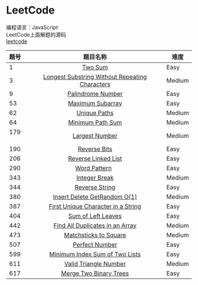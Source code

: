 # LeetCode<br>
编程语言：JavaScript<br>
LeetCode上面解题的源码<br>
[leetcode](https://leetcode.com/tokenyangforever/)

题号  | 题目名称 | 难度
:--- | :------:| ---
1    | [Two Sum](https://leetcode.com/problems/two-sum/tabs/description)     | Easy
3    | [Longest Substring Without Repeating Characters](https://leetcode.com/problems/longest-substring-without-repeating-characters/tabs/description)     | Medium
9    | [Palindrome Number](https://leetcode.com/problems/palindrome-number/tabs/description)     | Easy
53   | [Maximum Subarray](https://leetcode.com/problems/maximum-subarray/description/)  |  Easy
62   | [Unique Paths](https://leetcode.com/problems/unique-paths/description/)  |   Medium
64   | [Minimum Path Sum](https://leetcode.com/problems/minimum-path-sum/description/)  |  Medium
179  | [Largest Number](https://leetcode.com/problems/largest-number/description/)  | Medium
190  | [Reverse Bits](https://leetcode.com/problems/reverse-bits/description/)    | Easy
206  | [Reverse Linked List](https://leetcode.com/problems/reverse-linked-list/description/)  | Easy
290  | [Word Pattern](https://leetcode.com/problems/word-pattern/description/)    | Easy
343  | [Integer Break](https://leetcode.com/problems/integer-break/description/)  |  Medium
344  | [Reverse String](https://leetcode.com/problems/reverse-string/tabs/description) | Easy
380  | [Insert Delete GetRandom O(1)](https://leetcode.com/problems/insert-delete-getrandom-o1/tabs/submissions/1/)  | Medium
387  | [First Unique Character in a String](https://leetcode.com/problems/first-unique-character-in-a-string/description/)  |  Easy
404  | [Sum of Left Leaves](https://leetcode.com/problems/sum-of-left-leaves/description/)  |  Easy
442  | [Find All Duplicates in an Array](https://leetcode.com/problems/find-all-duplicates-in-an-array/tabs/description) | Medium
473  | [Matchsticks to Square](https://leetcode.com/problems/matchsticks-to-square/description/)  | Medium
507  | [Perfect Number](https://leetcode.com/problems/perfect-number/tabs/description) | Easy
599  | [Minimum Index Sum of Two Lists](https://leetcode.com/problems/minimum-index-sum-of-two-lists/description/) | Easy
611  | [Valid Triangle Number](https://leetcode.com/problems/valid-triangle-number/description/)  |  Medium
617  | [Merge Two Binary Trees](https://leetcode.com/problems/merge-two-binary-trees/description/) | Easy
